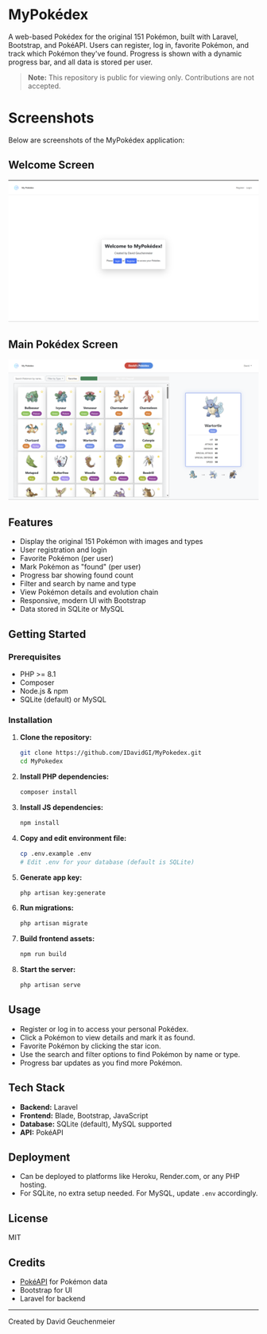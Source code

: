 # MyPokédex

A web-based Pokédex for the original 151 Pokémon, built with Laravel, Bootstrap, and PokéAPI. Users can register, log in, favorite Pokémon, and track which Pokémon they've found. Progress is shown with a dynamic progress bar, and all data is stored per user.

> **Note:** This repository is public for viewing only. Contributions are not accepted.

# Screenshots
Below are screenshots of the MyPokédex application:

## Welcome Screen
![Welcome Screen](screenshots/welcome_screen.png)

## Main Pokédex Screen
![Main Pokédex Screen](screenshots/pokedex_screen.png)

## Features
- Display the original 151 Pokémon with images and types
- User registration and login
- Favorite Pokémon (per user)
- Mark Pokémon as "found" (per user)
- Progress bar showing found count
- Filter and search by name and type
- View Pokémon details and evolution chain
- Responsive, modern UI with Bootstrap
- Data stored in SQLite or MySQL

## Getting Started

### Prerequisites
- PHP >= 8.1
- Composer
- Node.js & npm
- SQLite (default) or MySQL

### Installation
1. **Clone the repository:**
   ```sh
   git clone https://github.com/IDavidGI/MyPokedex.git
   cd MyPokedex
   ```
2. **Install PHP dependencies:**
   ```sh
   composer install
   ```
3. **Install JS dependencies:**
   ```sh
   npm install
   ```
4. **Copy and edit environment file:**
   ```sh
   cp .env.example .env
   # Edit .env for your database (default is SQLite)
   ```
5. **Generate app key:**
   ```sh
   php artisan key:generate
   ```
6. **Run migrations:**
   ```sh
   php artisan migrate
   ```
7. **Build frontend assets:**
   ```sh
   npm run build
   ```
8. **Start the server:**
   ```sh
   php artisan serve
   ```

## Usage
- Register or log in to access your personal Pokédex.
- Click a Pokémon to view details and mark it as found.
- Favorite Pokémon by clicking the star icon.
- Use the search and filter options to find Pokémon by name or type.
- Progress bar updates as you find more Pokémon.

## Tech Stack
- **Backend:** Laravel
- **Frontend:** Blade, Bootstrap, JavaScript
- **Database:** SQLite (default), MySQL supported
- **API:** PokéAPI

## Deployment
- Can be deployed to platforms like Heroku, Render.com, or any PHP hosting.
- For SQLite, no extra setup needed. For MySQL, update `.env` accordingly.

## License
MIT

## Credits
- [PokéAPI](https://pokeapi.co/) for Pokémon data
- Bootstrap for UI
- Laravel for backend

---
Created by David Geuchenmeier
